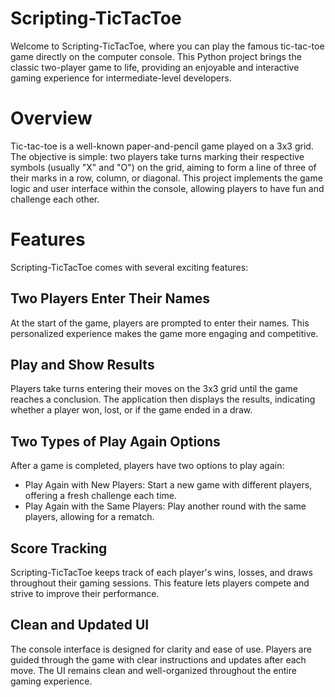 # Scripting-TicTacToe

Welcome to Scripting-TicTacToe, where you can play the famous tic-tac-toe game directly on the computer console. This Python project brings the classic two-player game to life, providing an enjoyable and interactive gaming experience for intermediate-level developers.

# Overview
Tic-tac-toe is a well-known paper-and-pencil game played on a 3x3 grid. The objective is simple: two players take turns marking their respective symbols (usually "X" and "O") on the grid, aiming to form a line of three of their marks in a row, column, or diagonal. This project implements the game logic and user interface within the console, allowing players to have fun and challenge each other.

# Features
Scripting-TicTacToe comes with several exciting features:

## Two Players Enter Their Names
At the start of the game, players are prompted to enter their names. This personalized experience makes the game more engaging and competitive.

## Play and Show Results
Players take turns entering their moves on the 3x3 grid until the game reaches a conclusion. The application then displays the results, indicating whether a player won, lost, or if the game ended in a draw.

## Two Types of Play Again Options
After a game is completed, players have two options to play again:

- Play Again with New Players: Start a new game with different players, offering a fresh challenge each time.
- Play Again with the Same Players: Play another round with the same players, allowing for a rematch.

## Score Tracking
Scripting-TicTacToe keeps track of each player's wins, losses, and draws throughout their gaming sessions. This feature lets players compete and strive to improve their performance.

## Clean and Updated UI
The console interface is designed for clarity and ease of use. Players are guided through the game with clear instructions and updates after each move. The UI remains clean and well-organized throughout the entire gaming experience.
